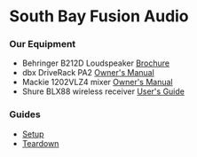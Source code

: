 # South Bay Fusion Audio

### Our Equipment

* Behringer B212D Loudspeaker [Brochure](https://media63.music-group.com/media/sys_master/h14/h39/8849836736542.pdf)
* dbx DriveRack PA2 [Owner's Manual](https://3e7777c294b9bcaa5486-bc95634e606bab3d0a267a5a7901c44d.ssl.cf2.rackcdn.com/product_documents/documents/1835_1441119843/DriveRack_PA2_Manual_5044138-B_original.pdf)
* Mackie 1202VLZ4 mixer [Owner's Manual](https://mackie.com/sites/default/files/PRODUCT%20RESOURCES/MANUALS/Owners_Manuals/1202VLZ4_OM.pdf)
* Shure BLX88 wireless receiver [User's Guide](https://pubs.shure.com/guide/BLX/en-US)

### Guides

* [Setup](https://iccir.github.io/SBFAudio/setup.html)
* [Teardown](https://iccir.github.io/SBFAudio/teardown.html)
